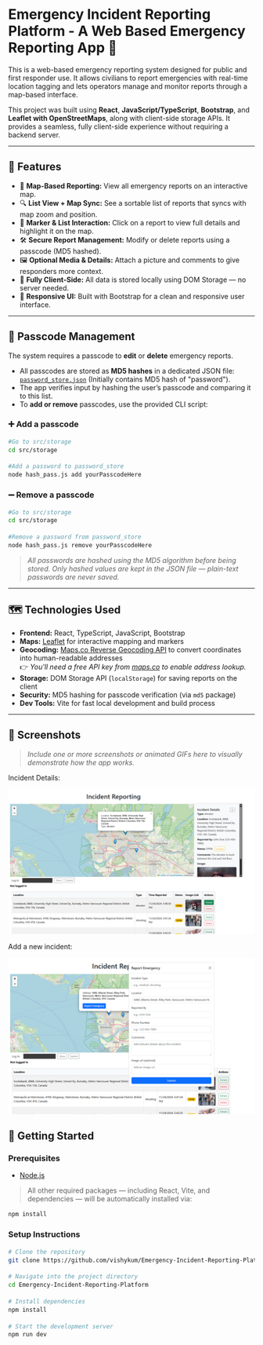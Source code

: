 # Emergency Incident Reporting Platform - A Web Based Emergency Reporting App 🚨

This is a web-based emergency reporting system designed for public and first responder use. It allows civilians to report emergencies with real-time location tagging and lets operators manage and monitor reports through a map-based interface.

This project was built using **React**, **JavaScript/TypeScript**, **Bootstrap**, and **Leaflet with OpenStreetMaps**, along with client-side storage APIs. It provides a seamless, fully client-side experience without requiring a backend server.

---

## 🌟 Features

- 📍 **Map-Based Reporting:** View all emergency reports on an interactive map.
- 🔍 **List View + Map Sync:** See a sortable list of reports that syncs with map zoom and position.
- 🧭 **Marker & List Interaction:** Click on a report to view full details and highlight it on the map.
- 🛠 **Secure Report Management:** Modify or delete reports using a passcode (MD5 hashed).
- 🖼 **Optional Media & Details:** Attach a picture and comments to give responders more context.
- 💾 **Fully Client-Side:** All data is stored locally using DOM Storage — no server needed.
- 📱 **Responsive UI:** Built with Bootstrap for a clean and responsive user interface.

---

## 🔐 Passcode Management

The system requires a passcode to **edit** or **delete** emergency reports.

- All passcodes are stored as **MD5 hashes** in a dedicated JSON file: [`password_store.json`](./src/storage/password_store.json) (Initially contains MD5 hash of "password").
- The app verifies input by hashing the user’s passcode and comparing it to this list.
- To **add or remove** passcodes, use the provided CLI script:

### ➕ Add a passcode

```bash
#Go to src/storage
cd src/storage

#Add a password to password_store
node hash_pass.js add yourPasscodeHere
```

### ➖ Remove a passcode

```bash
#Go to src/storage
cd src/storage

#Remove a password from password_store
node hash_pass.js remove yourPasscodeHere
```

> _All passwords are hashed using the MD5 algorithm before being stored. Only hashed values are kept in the JSON file — plain-text passwords are never saved._

---

## 🗺️ Technologies Used

- **Frontend:** React, TypeScript, JavaScript, Bootstrap
- **Maps:** [Leaflet](https://leafletjs.com/) for interactive mapping and markers
- **Geocoding:** [Maps.co Reverse Geocoding API](https://geocode.maps.co/) to convert coordinates into human-readable addresses  
  👉 *You'll need a free API key from [maps.co](https://geocode.maps.co/) to enable address lookup.*
- **Storage:** DOM Storage API (`localStorage`) for saving reports on the client
- **Security:** MD5 hashing for passcode verification (via `md5` package)
- **Dev Tools:** Vite for fast local development and build process

---

## 📸 Screenshots

> _Include one or more screenshots or animated GIFs here to visually demonstrate how the app works._

Incident Details:

![Home Page Screenshot](./public/home.png)

Add a new incident:

![Report Details Screenshot](./public/report.png)

## 🚀 Getting Started

### Prerequisites

- [Node.js](https://nodejs.org/)

> All other required packages — including React, Vite, and dependencies — will be automatically installed via:

```bash
npm install
```

### Setup Instructions

```bash
# Clone the repository
git clone https://github.com/vishykum/Emergency-Incident-Reporting-Platform.git

# Navigate into the project directory
cd Emergency-Incident-Reporting-Platform

# Install dependencies
npm install

# Start the development server
npm run dev
